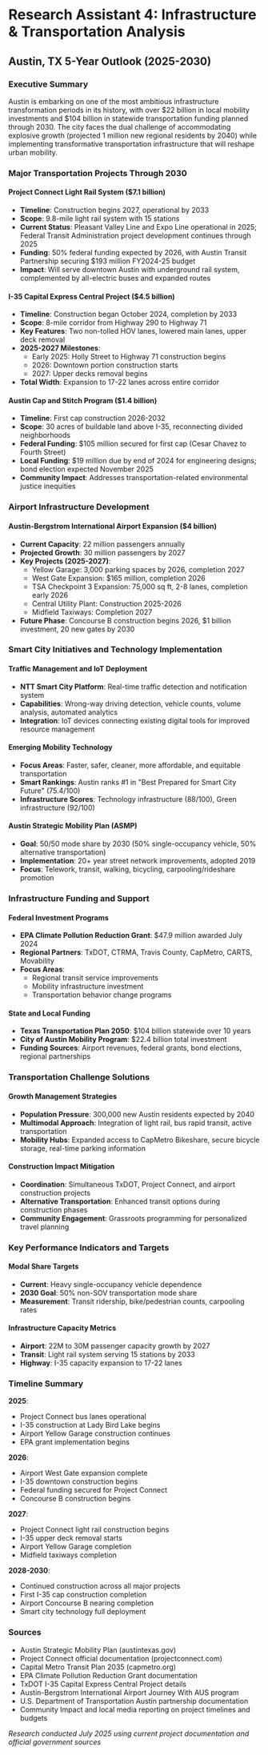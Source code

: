 # Research Assistant 4: Infrastructure & Transportation Analysis
## Austin, TX 5-Year Outlook (2025-2030)

### Executive Summary

Austin is embarking on one of the most ambitious infrastructure transformation periods in its history, with over $22 billion in local mobility investments and $104 billion in statewide transportation funding planned through 2030. The city faces the dual challenge of accommodating explosive growth (projected 1 million new regional residents by 2040) while implementing transformative transportation infrastructure that will reshape urban mobility.

### Major Transportation Projects Through 2030

#### Project Connect Light Rail System ($7.1 billion)
- **Timeline**: Construction begins 2027, operational by 2033
- **Scope**: 9.8-mile light rail system with 15 stations
- **Current Status**: Pleasant Valley Line and Expo Line operational in 2025; Federal Transit Administration project development continues through 2025
- **Funding**: 50% federal funding expected by 2026, with Austin Transit Partnership securing $193 million FY2024-25 budget
- **Impact**: Will serve downtown Austin with underground rail system, complemented by all-electric buses and expanded routes

#### I-35 Capital Express Central Project ($4.5 billion)
- **Timeline**: Construction began October 2024, completion by 2033
- **Scope**: 8-mile corridor from Highway 290 to Highway 71
- **Key Features**: Two non-tolled HOV lanes, lowered main lanes, upper deck removal
- **2025-2027 Milestones**:
  - Early 2025: Holly Street to Highway 71 construction begins
  - 2026: Downtown portion construction starts
  - 2027: Upper decks removal begins
- **Total Width**: Expansion to 17-22 lanes across entire corridor

#### Austin Cap and Stitch Program ($1.4 billion)
- **Timeline**: First cap construction 2026-2032
- **Scope**: 30 acres of buildable land above I-35, reconnecting divided neighborhoods
- **Federal Funding**: $105 million secured for first cap (Cesar Chavez to Fourth Street)
- **Local Funding**: $19 million due by end of 2024 for engineering designs; bond election expected November 2025
- **Community Impact**: Addresses transportation-related environmental justice inequities

### Airport Infrastructure Development

#### Austin-Bergstrom International Airport Expansion ($4 billion)
- **Current Capacity**: 22 million passengers annually
- **Projected Growth**: 30 million passengers by 2027
- **Key Projects (2025-2027)**:
  - Yellow Garage: 3,000 parking spaces by 2026, completion 2027
  - West Gate Expansion: $165 million, completion 2026
  - TSA Checkpoint 3 Expansion: 75,000 sq ft, 2-8 lanes, completion early 2026
  - Central Utility Plant: Construction 2025-2026
  - Midfield Taxiways: Completion 2027
- **Future Phase**: Concourse B construction begins 2026, $1 billion investment, 20 new gates by 2030

### Smart City Initiatives and Technology Implementation

#### Traffic Management and IoT Deployment
- **NTT Smart City Platform**: Real-time traffic detection and notification system
- **Capabilities**: Wrong-way driving detection, vehicle counts, volume analysis, automated analytics
- **Integration**: IoT devices connecting existing digital tools for improved resource management

#### Emerging Mobility Technology
- **Focus Areas**: Faster, safer, cleaner, more affordable, and equitable transportation
- **Smart Rankings**: Austin ranks #1 in "Best Prepared for Smart City Future" (75.4/100)
- **Infrastructure Scores**: Technology infrastructure (88/100), Green infrastructure (92/100)

#### Austin Strategic Mobility Plan (ASMP)
- **Goal**: 50/50 mode share by 2030 (50% single-occupancy vehicle, 50% alternative transportation)
- **Implementation**: 20+ year street network improvements, adopted 2019
- **Focus**: Telework, transit, walking, bicycling, carpooling/rideshare promotion

### Infrastructure Funding and Support

#### Federal Investment Programs
- **EPA Climate Pollution Reduction Grant**: $47.9 million awarded July 2024
- **Regional Partners**: TxDOT, CTRMA, Travis County, CapMetro, CARTS, Movability
- **Focus Areas**: 
  - Regional transit service improvements
  - Mobility infrastructure investment
  - Transportation behavior change programs

#### State and Local Funding
- **Texas Transportation Plan 2050**: $104 billion statewide over 10 years
- **City of Austin Mobility Program**: $22.4 billion total investment
- **Funding Sources**: Airport revenues, federal grants, bond elections, regional partnerships

### Transportation Challenge Solutions

#### Growth Management Strategies
- **Population Pressure**: 300,000 new Austin residents expected by 2040
- **Multimodal Approach**: Integration of light rail, bus rapid transit, active transportation
- **Mobility Hubs**: Expanded access to CapMetro Bikeshare, secure bicycle storage, real-time parking information

#### Construction Impact Mitigation
- **Coordination**: Simultaneous TxDOT, Project Connect, and airport construction projects
- **Alternative Transportation**: Enhanced transit options during construction phases
- **Community Engagement**: Grassroots programming for personalized travel planning

### Key Performance Indicators and Targets

#### Modal Share Targets
- **Current**: Heavy single-occupancy vehicle dependence
- **2030 Goal**: 50% non-SOV transportation mode share
- **Measurement**: Transit ridership, bike/pedestrian counts, carpooling rates

#### Infrastructure Capacity Metrics
- **Airport**: 22M to 30M passenger capacity growth by 2027
- **Transit**: Light rail system serving 15 stations by 2033
- **Highway**: I-35 capacity expansion to 17-22 lanes

### Timeline Summary

**2025**:
- Project Connect bus lanes operational
- I-35 construction at Lady Bird Lake begins
- Airport Yellow Garage construction continues
- EPA grant implementation begins

**2026**:
- Airport West Gate expansion complete
- I-35 downtown construction begins
- Federal funding secured for Project Connect
- Concourse B construction begins

**2027**:
- Project Connect light rail construction begins
- I-35 upper deck removal starts
- Airport Yellow Garage completion
- Midfield taxiways completion

**2028-2030**:
- Continued construction across all major projects
- First I-35 cap construction completion
- Airport Concourse B nearing completion
- Smart city technology full deployment

### Sources
- Austin Strategic Mobility Plan (austintexas.gov)
- Project Connect official documentation (projectconnect.com)
- Capital Metro Transit Plan 2035 (capmetro.org)
- EPA Climate Pollution Reduction Grant documentation
- TxDOT I-35 Capital Express Central Project details
- Austin-Bergstrom International Airport Journey With AUS program
- U.S. Department of Transportation Austin partnership documentation
- Community Impact and local media reporting on project timelines and budgets

*Research conducted July 2025 using current project documentation and official government sources*